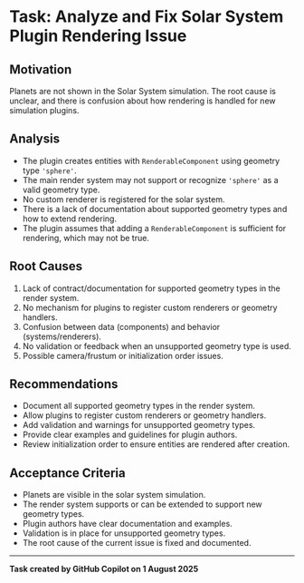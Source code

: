 # Task: Analyze and Fix Solar System Plugin Rendering Issue

## Motivation
Planets are not shown in the Solar System simulation. The root cause is unclear, and there is confusion about how rendering is handled for new simulation plugins.

## Analysis
- The plugin creates entities with `RenderableComponent` using geometry type `'sphere'`.
- The main render system may not support or recognize `'sphere'` as a valid geometry type.
- No custom renderer is registered for the solar system.
- There is a lack of documentation about supported geometry types and how to extend rendering.
- The plugin assumes that adding a `RenderableComponent` is sufficient for rendering, which may not be true.

## Root Causes
1. Lack of contract/documentation for supported geometry types in the render system.
2. No mechanism for plugins to register custom renderers or geometry handlers.
3. Confusion between data (components) and behavior (systems/renderers).
4. No validation or feedback when an unsupported geometry type is used.
5. Possible camera/frustum or initialization order issues.

## Recommendations
- Document all supported geometry types in the render system.
- Allow plugins to register custom renderers or geometry handlers.
- Add validation and warnings for unsupported geometry types.
- Provide clear examples and guidelines for plugin authors.
- Review initialization order to ensure entities are rendered after creation.

## Acceptance Criteria
- Planets are visible in the solar system simulation.
- The render system supports or can be extended to support new geometry types.
- Plugin authors have clear documentation and examples.
- Validation is in place for unsupported geometry types.
- The root cause of the current issue is fixed and documented.

---

**Task created by GitHub Copilot on 1 August 2025**
